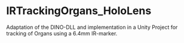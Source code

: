 # IRTrackingOrgans_HoloLens
Adaptation of the DINO-DLL and implementation in a Unity Project for tracking of Organs using a 6.4mm IR-marker. 
